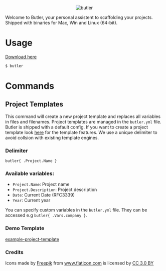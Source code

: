 <p align="center">
<img src="https://raw.githubusercontent.com/netzkern/butler/master/logo.png" alt="butler" style="max-width:100%;">
</p>

Welcome to Butler, your personal assistent to scaffolding your projects.
Shipped with binaries for Mac, Win and Linux (64-bit).

# Usage

[Download here](https://github.com/netzkern/butler/releases)

```sh
$ butler
```

# Commands

## Project Templates

This command will create a new project template and replaces all variables in files and filenames. Project templates are managed in the `butler.yml` file. Butler is shipped with a default config. If you want to create a project template look [here](https://golang.org/pkg/text/template/) for the template features. We use a unique delimiter to avoid collsion with existing template engines.

### Delimiter

```
butler{ .Project.Name }
```

### Available variables:

- `Project.Name`: Project name
- `Project.Description`: Project description
- `Date`: Current Date (RFC3339)
- `Year`: Current year

You can specify custom variables in the `butler.yml` file. They can be accessed e.g `butler{ .Vars.company }`.

### Demo Template

[example-project-template](https://github.com/netzkern/example-project-template)

### Credits

<div>Icons made by <a href="http://www.freepik.com" title="Freepik">Freepik</a> from <a href="https://www.flaticon.com/" title="Flaticon">www.flaticon.com</a> is licensed by <a href="http://creativecommons.org/licenses/by/3.0/" title="Creative Commons BY 3.0" target="_blank">CC 3.0 BY</a></div>